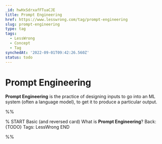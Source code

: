 ```yaml
---
_id: hwHxSdrxafFTuaCJE
title: Prompt Engineering
href: https://www.lesswrong.com/tag/prompt-engineering
slug: prompt-engineering
type: tag
tags:
  - LessWrong
  - Concept
  - Tag
synchedAt: '2022-09-01T09:42:26.560Z'
status: todo
---
```


# Prompt Engineering

**Prompt Engineering** is the practice of designing inputs to go into an ML system (often a language model), to get it to produce a particular output.


%%

% START
Basic (and reversed card)
What is **Prompt Engineering**?
Back: {TODO}
Tags: LessWrong
END

%%
	
